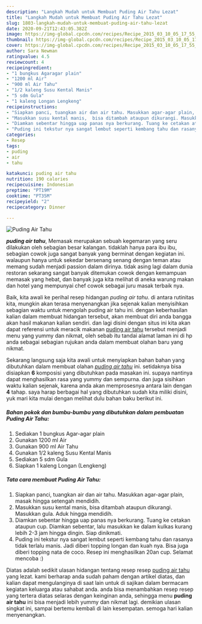 ```yaml
---
description: "Langkah Mudah untuk Membuat Puding Air Tahu Lezat"
title: "Langkah Mudah untuk Membuat Puding Air Tahu Lezat"
slug: 1803-langkah-mudah-untuk-membuat-puding-air-tahu-lezat
date: 2020-09-21T12:43:05.382Z
image: https://img-global.cpcdn.com/recipes/Recipe_2015_03_10_05_17_55_49_7704a433c9badd0f6da5/751x532cq70/puding-air-tahu-foto-resep-utama.jpg
thumbnail: https://img-global.cpcdn.com/recipes/Recipe_2015_03_10_05_17_55_49_7704a433c9badd0f6da5/751x532cq70/puding-air-tahu-foto-resep-utama.jpg
cover: https://img-global.cpcdn.com/recipes/Recipe_2015_03_10_05_17_55_49_7704a433c9badd0f6da5/751x532cq70/puding-air-tahu-foto-resep-utama.jpg
author: Sara Newman
ratingvalue: 4.5
reviewcount: 4
recipeingredient:
- "1 bungkus Agaragar plain"
- "1200 ml Air"
- "900 ml Air Tahu"
- "1/2 kaleng Susu Kental Manis"
- "5 sdm Gula"
- "1 kaleng Longan Lengkeng"
recipeinstructions:
- "Siapkan panci, tuangkan air dan air tahu. Masukkan agar-agar plain, masak hingga setengah mendidih."
- "Masukkan susu kental manis,  bisa ditambah ataupun dikurangi. Masukkan gula. Aduk hingga mendidih."
- "Diamkan sebentar hingga uap panas nya berkurang. Tuang ke cetakan ataupun cup. Diamkan sebentar, lalu masukkan ke dalam kulkas kurang lebih 2-3 jam hingga dingin. Siap dinikmati."
- "Puding ini tekstur nya sangat lembut seperti kembang tahu dan rasanya tidak terlalu manis. Jadi diberi topping longan dan kuah nya. Bisa juga diberi topping nata de coco. Resep ini menghasilkan 20an cup. Selamat mencoba :)"
categories:
- Resep
tags:
- puding
- air
- tahu

katakunci: puding air tahu 
nutrition: 190 calories
recipecuisine: Indonesian
preptime: "PT19M"
cooktime: "PT35M"
recipeyield: "2"
recipecategory: Dinner

---
```



![Puding Air Tahu](https://img-global.cpcdn.com/recipes/Recipe_2015_03_10_05_17_55_49_7704a433c9badd0f6da5/751x532cq70/puding-air-tahu-foto-resep-utama.jpg)

<b><i>puding air tahu</i></b>, Memasak merupakan sebuah kegemaran yang seru dilakukan oleh sebagian besar kalangan. tidaklah hanya para ibu ibu, sebagian cowok juga sangat banyak yang berminat dengan kegiatan ini. walaupun hanya untuk sekedar bersenang senang dengan teman atau memang sudah menjadi passion dalam dirinya. tidak asing lagi dalam dunia restoran sekarang sangat banyak ditemukan cowok dengan kemampuan memasak yang hebat, dan banyak juga kita melihat di aneka warung makan dan hotel yang mempunyai chef cowok sebagai juru masak terbaik nya.

Baik, kita awali ke perihal resep hidangan <i>puding air tahu</i>. di antara rutinitas kita, mungkin akan terasa menyenangkan jika sejenak kalian menyisihkan sebagian waktu untuk mengolah puding air tahu ini. dengan keberhasilan kalian dalam membuat hidangan tersebut, akan membuat diri anda bangga akan hasil makanan kalian sendiri. dan lagi disini dengan situs ini kita akan dapat referensi untuk meracik makanan <u>puding air tahu</u> tersebut menjadi menu yang yummy dan nikmat, oleh sebab itu tandai alamat laman ini di hp anda sebagai sebagian rujukan anda dalam membuat olahan baru yang nikmat.




Sekarang langsung saja kita awali untuk menyiapkan bahan bahan yang dibutuhkan dalam membuat olahan <u><i>puding air tahu</i></u> ini. setidaknya bisa disiapkan <b>6</b> komposisi yang dibutuhkan pada masakan ini. supaya nantinya dapat menghasilkan rasa yang yummy dan sempurna. dan juga sisihkan waktu kalian sejenak, karena anda akan memprosesnya antara lain dengan <b>4</b> tahap. saya harap berbagai hal yang dibutuhkan sudah kita miliki disini, yuk mari kita mulai dengan melihat dulu bahan baku berikut ini.

<!--inarticleads1-->

##### Bahan pokok dan bumbu-bumbu yang dibutuhkan dalam pembuatan Puding Air Tahu:

1. Sediakan 1 bungkus Agar-agar plain
1. Gunakan 1200 ml Air
1. Gunakan 900 ml Air Tahu
1. Gunakan 1/2 kaleng Susu Kental Manis
1. Sediakan 5 sdm Gula
1. Siapkan 1 kaleng Longan (Lengkeng)




<!--inarticleads2-->

##### Tata cara membuat Puding Air Tahu:

1. Siapkan panci, tuangkan air dan air tahu. Masukkan agar-agar plain, masak hingga setengah mendidih.
1. Masukkan susu kental manis,  bisa ditambah ataupun dikurangi. Masukkan gula. Aduk hingga mendidih.
1. Diamkan sebentar hingga uap panas nya berkurang. Tuang ke cetakan ataupun cup. Diamkan sebentar, lalu masukkan ke dalam kulkas kurang lebih 2-3 jam hingga dingin. Siap dinikmati.
1. Puding ini tekstur nya sangat lembut seperti kembang tahu dan rasanya tidak terlalu manis. Jadi diberi topping longan dan kuah nya. Bisa juga diberi topping nata de coco. Resep ini menghasilkan 20an cup. Selamat mencoba :)




Diatas adalah sedikit ulasan hidangan tentang resep resep <u>puding air tahu</u> yang lezat. kami berharap anda sudah paham dengan artikel diatas, dan kalian dapat mengulanginya di saat lain untuk di sajikan dalam bermacam kegiatan keluarga atau sahabat anda. anda bisa menambahkan resep resep yang tertera diatas selaras dengan keinginan anda, sehingga menu <b>puding air tahu</b> ini bisa menjadi lebih yummy dan nikmat lagi. demikian ulasan singkat ini, sampai bertemu kembali di lain kesempatan. semoga hari kalian menyenangkan.
